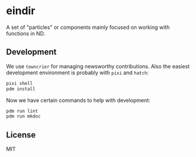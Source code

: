 # eindir

A set of "particles" or components mainly focused on working with functions in ND.

## Development

We use `towncrier` for managing newsworthy contributions. Also the easiest
development environment is probably with `pixi` and `hatch`:

``` sh
pixi shell
pdm install
```

Now we have certain commands to help with development:

``` sh
pdm run lint
pdm run mkdoc
```

## License
MIT
